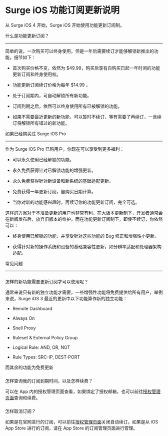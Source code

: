Surge iOS 功能订阅更新说明
==================

从 Surge iOS 4 开始，Surge iOS 开始使用功能更新订阅制。

[](#shen-me-shi-gong-neng-geng-xin-ding-yue)

什么是功能更新订阅？


------------------------------------------------------------

简单的说，一次购买可以终身使用，但是一年后需要续订才能够解锁新推出的功能，细节如下：

*   首次购买价格不变，依然为 $49.99，购买后享有自购买日起一年时间的功能更新订阅和终身使用权。
    
*   功能更新订阅续订价格为每年 $14.99 。
    
*   处于订阅期内，可自动解锁所有新功能。
    
*   订阅到期之后，依然可以终身使用所有已被解锁的功能。
    
*   如果不需要最近更新的新功能，可以暂时不续订，等有需要了再续订，一旦续订将解锁所有错过的新功能。
    

[](#ru-guo-yi-jing-gou-mai-guo-surge-ios-pro)

如果已经购买过 Surge iOS Pro


------------------------------------------------------------------------

作为 Surge iOS Pro 已购用户，你现在可以享受到更多福利：

*   可以永久使用已经解锁的功能。
    
*   永久免费获得针对已解锁功能的增强更新。
    
*   永久免费获得针对新设备和新系统的基础适配更新。
    
*   免费获得一年更新订阅，自购买日期计算。
    
*   当你对新的功能感兴趣时，再续订你的功能更新订阅，完全可选。
    

这样的方案对于不准备更新的用户也非常有利，在大版本更新制下，开发者通常会在新版发布后，放弃旧版本的维护。而在功能更新订阅制下，即使不续订，你依然可以：

*   终身使用已解锁的功能，并享受针对这些功能的 Bug 修正和增强性小更新。
    
*   获得针对新的操作系统和设备的基础兼容性更新，如分辨率适配和处理器架构适配。
    

[](#chang-jian-wen-ti)

常见问题


--------------------------------

### 

[](#zen-yang-de-xin-gong-neng-xu-yao-geng-xin-ding-yue-cai-ke-yi-shi-yong-ne)

怎样的新功能需要更新订阅才可以使用呢？

通常来说只有新的独立功能才需要，一些增强性功能将免费提供给所有用户，举例来说，Surge iOS 3 最近的更新中以下功能算作新的独立功能：

*   Remote Dashboard
    
*   Always On
    
*   Snell Proxy
    
*   Ruleset & External Policy Group
    
*   Logical Rule: AND, OR, NOT
    
*   Rule Types: SRC-IP, DEST-PORT
    

而其余的功能为免费更新

### 

[](#zen-yang-cha-xun-wo-de-ding-yue-dao-qi-shi-jian-yi-ji-zen-yang-xu-fei)

怎样查询我的订阅到期时间，以及怎样续费？

可以在 App 内的授权管理页面查看，如果绑定了授权邮箱，也可以前往[授权管理页面](https://nssurge.com/account)查询和续费。

### 

[](#zen-yang-qu-xiao-ding-yue)

怎样取消订阅？

如果是在官网进行的订阅，可以前往[授权管理页面](https://nssurge.com/account)关闭自动续订。如果是从 iOS App Store 进行的订阅，请在 App Store 的订阅管理页面进行管理。